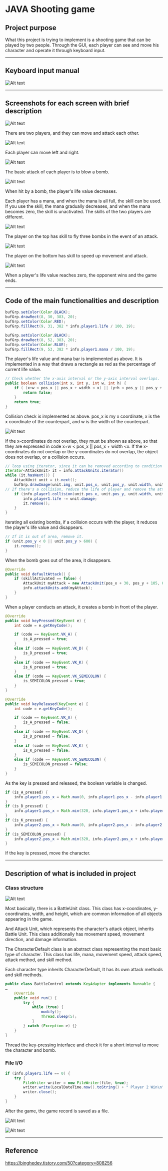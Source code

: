 # JAVA Shooting game

## Project purpose

What this project is trying to implement is a shooting game that can be played by two people. Through the GUI, each player can see and move his character and operate it through keyboard input.

***

## Keyboard input manual

![Alt text](./readmeimg/p1.png)

***

## Screenshots for each screen with brief description

![Alt text](./readmeimg/p2.png)

There are two players, and they can move and attack each other.

![Alt text](./readmeimg/p3.png)

Each player can move left and right.

![Alt text](./readmeimg/p4.png)

The basic attack of each player is to blow a bomb.

![Alt text](./readmeimg/p5.png)

When hit by a bomb, the player's life value decreases.

Each player has a mana, and when the mana is all full, the skill can be used.
If you use the skill, the mana gradually decreases, and when the mana becomes zero, the skill is unactivated. The skills of the two players are different.

![Alt text](./readmeimg/p6.png)

The player on the top has skill to fly three bombs in the event of an attack.

![Alt text](./readmeimg/p7.png)

The player on the bottom has skill to speed up movement and attack.

![Alt text](./readmeimg/p8.png)

When a player's life value reaches zero, the opponent wins and the game ends.

***

## Code of the main functionalities and description

```java
bufGrp.setColor(Color.BLACK);
bufGrp.drawRect(8, 30, 383, 20);
bufGrp.setColor(Color.RED);
bufGrp.fillRect(9, 31, 382 * info.player1.life / 100, 19);

bufGrp.setColor(Color.BLACK);
bufGrp.drawRect(8, 52, 383, 20);
bufGrp.setColor(Color.BLUE);
bufGrp.fillRect(9, 53, 382 * info.player1.mana / 100, 19);
```

The player's life value and mana bar is implemented as above.
It is implemented in a way that draws a rectangle as red as the percentage of current life value.

```java
// Check whether the x-axis interval or the y-axis interval overlaps.
public boolean collision(int x, int y, int w, int h) {
	if ( (x+w < pos_x || pos_x + width < x) || (y+h < pos_y || pos_y + height < y) ) {
		return false;
	}
	return true;
}
```

Collision check is implemented as above.
pos_x is my x coordinate, x is the x coordinate of the counterpart, and w is the width of the counterpart.

![Alt text](./readmeimg/p9.png)

If the x-coordinates do not overlap, they must be shown as above, so that they are expressed in code x+w < pos_x || pos_x + width <x.
If the x-coordinates do not overlap or the y-coordinates do not overlap, the object does not overlap, or a collision occurs.

```java
// loop using iterator, since it can be removed according to condition
Iterator<AttackUnit> it = info.attackUnits.iterator()
while (it.hasNext()) {
	AttackUnit unit = it.next();
	bufGrp.drawImage(unit.img, unit.pos_x, unit.pos_y, unit.width, unit.height, this)
// If there's a collision, reduce the life of player and remove the attacking unit.
	if (info.player1.collision(unit.pos_x, unit.pos_y, unit.width, unit.height)) {
		info.player1.life -= unit.damage;
		it.remove();
    }
}
```

iterating all existing bombs, if a collision occurs with the player, it reduces the player's life value and disappears.

```java
// If it is out of area, remove it.
if (unit.pos_y < 0 || unit.pos_y > 600) {
	it.remove();
}
```

When the bomb goes out of the area, it disappears.

```java
@Override
public void defaultAttack() {
	if (skillActivated == false) {
		AttackUnit myAttack = new AttackUnit(pos_x + 30, pos_y + 105, 0, 1, 1);
		info.attackUnits.add(myAttack);
	}
}
```

When a player conducts an attack, it creates a bomb in front of the player.

```java
@Override
public void keyPressed(KeyEvent e) {
	int code = e.getKeyCode();

	if (code == KeyEvent.VK_A) {
		is_A_pressed = true;
	}
	else if (code == KeyEvent.VK_D) {
		is_D_pressed = true;
	}
	else if (code == KeyEvent.VK_K) {
		is_K_pressed = true;
	}
	else if (code == KeyEvent.VK_SEMICOLON) {
		is_SEMICOLON_pressed = true;
	}
}

@Override
public void keyReleased(KeyEvent e) {
	int code = e.getKeyCode();

	if (code == KeyEvent.VK_A) {
		is_A_pressed = false;
	}
	else if (code == KeyEvent.VK_D) {
		is_D_pressed = false;
	}
	else if (code == KeyEvent.VK_K) {
		is_K_pressed = false;
	}
	else if (code == KeyEvent.VK_SEMICOLON) {
		is_SEMICOLON_pressed = false;
	}
}
```

As the key is pressed and released, the boolean variable is changed.

```java
if (is_A_pressed) {
	info.player1.pos_x = Math.max(0, info.player1.pos_x - info.player1.speed);
}
if (is_D_pressed) {
	info.player1.pos_x = Math.min(320, info.player1.pos_x + info.player1.speed);
}
if (is_K_pressed) {
	info.player2.pos_x = Math.max(0, info.player2.pos_x - info.player2.speed);
}
if (is_SEMICOLON_pressed) {
	info.player2.pos_x = Math.min(320, info.player2.pos_x + info.player2.speed);
}
```

If the key is pressed, move the character.

***

## Description of what is included in project

### Class structure

![Alt text](./readmeimg/p10.png)

Most basically, there is a BattleUnit class. This class has x-coordinates, y-coordinates, width, and height, which are common information of all objects appearing in the game.

And Attack Unit, which represents the character's attack object, inherits Battle Unit. This class additionally has movement speed, movement direction, and damage information.

The CharacterDefault class is an abstract class representing the most basic type of character. This class has life, mana, movement speed, attack speed, attack method, and skill method.

Each character type inherits CharacterDefault, It has its own attack methods and skill methods.

```java
public class BattleControl extends KeyAdapter implements Runnable {
…
	@Override
	public void run() {
		try {
			while (true) {
				modify();
				Thread.sleep(5);
			}
		} catch (Exception e) {}
	}
}
```

Thread the key-pressing interface and check it for a short interval to move the character and bomb.

### File I/O

```java
if (info.player1.life == 0) {
    try {
        FileWriter writer = new FileWriter(file, true);
        writer.write(LocalDateTime.now().toString() + " Player 2 Win\n");
        writer.close();
    }
}
```
After the game, the game record is saved as a file.

![Alt text](./readmeimg/p11.png)

![Alt text](./readmeimg/p12.png)

***

## Reference

https://binghedev.tistory.com/50?category=808256